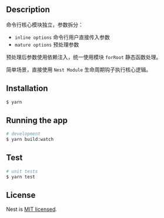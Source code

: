 ## Description

命令行核心模块独立，参数拆分：

- `inline options` 命令行用户直接传入参数
- `mature options` 预处理参数

预处理后参数使用依赖注入，统一使用模块 `forRoot` 静态函数处理。

简单场景，直接使用 `Nest Module` 生命周期钩子执行核心逻辑。

## Installation

```bash
$ yarn
```

## Running the app

```bash
# development
$ yarn build:watch
```

## Test

```bash
# unit tests
$ yarn test
```

## License

Nest is [MIT licensed](LICENSE).
